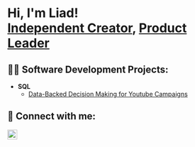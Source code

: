 <h1>Hi, I'm Liad! <br/><a href="https://github.com/findliad">Independent Creator</a>, <a href="https://www.linkedin.com/in/joshmadakor/">Product Leader</a>

<h2>👨‍💻 Software Development Projects:</h2>

- <b>SQL</b>
  - [Data-Backed Decision Making for Youtube Campaigns](https://github.com/FindLiad/Data-Backed-Decision-Making-for-Youtube-Campaigns.git)

<h2> 🤳 Connect with me:</h2>

[<img align="left" alt="LiadMizrachi | LinkedIn" width="22px" src="https://cdn.jsdelivr.net/npm/simple-icons@v3/icons/linkedin.svg" />][linkedin]

[linkedin]: https://linkedin.com/in/Liadmizrachi

<!--
**joshmadakor1/joshmadakor1** is a ✨ _special_ ✨ repository because its `README.md` (this file) appears on your GitHub profile.

Here are some ideas to get you started:

- 🔭 I’m currently working on ...
- 🌱 I’m currently learning ...
- 👯 I’m looking to collaborate on ...
- 🤔 I’m looking for help with ...
- 💬 Ask me about ...
- 📫 How to reach me: ...
- 😄 Pronouns: ...
- ⚡ Fun fact: ...
-->
